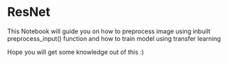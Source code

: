 # ResNet

This Notebook will guide you on how to preprocess image using inbuilt preprocess_input() function and how to train model using transfer learning

Hope you will get some knowledge out of this :)
